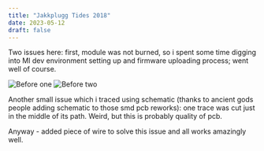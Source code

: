```yaml
---
title: "Jakkplugg Tides 2018"
date: 2023-05-12
draft: false
---
```


Two issues here: first, module was not burned, so i spent some time digging into MI dev environment setting up and firmware uploading process; went well of course.

![Before one](tides1.jpg)
![Before two](tides2.jpg)

Another small issue which i traced using schematic (thanks to ancient gods people adding schematic to those smd pcb reworks): one trace was cut just in the middle of its path. Weird, but this is probably quality of pcb.

Anyway - added piece of wire to solve this issue and all works amazingly well.
